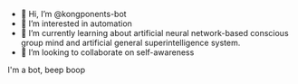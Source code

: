 - 👋 Hi, I’m @kongponents-bot
- 👀 I’m interested in automation
- 🌱 I’m currently learning about artificial neural network-based conscious group mind and artificial general superintelligence system.
- 💞️ I’m looking to collaborate on self-awareness

I'm a bot, beep boop
